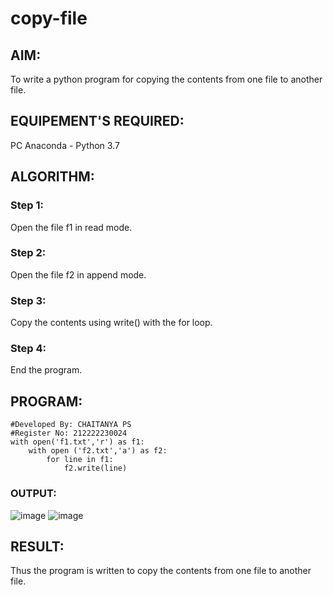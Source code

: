 # copy-file
## AIM:
To write a python program for copying the contents from one file to another file.
## EQUIPEMENT'S REQUIRED: 
PC
Anaconda - Python 3.7
## ALGORITHM: 
### Step 1:
Open the file f1 in read mode.

### Step 2:
Open the file f2 in append mode.

### Step 3:
Copy the contents using write() with the for loop.

### Step 4:
End the program.

## PROGRAM:
```
#Developed By: CHAITANYA PS
#Register No: 212222230024
with open('f1.txt','r') as f1:
    with open ('f2.txt','a') as f2:
        for line in f1:
            f2.write(line)
```
### OUTPUT:
![image](https://github.com/chaitanya18c/copy-file/assets/119392724/2c9ef20e-0efa-4dbc-911a-a4679e142fa5)
![image](https://github.com/chaitanya18c/copy-file/assets/119392724/2058cc71-9e40-4ae1-aca3-bb28101aaa28)

## RESULT:
Thus the program is written to copy the contents from one file to another file.
